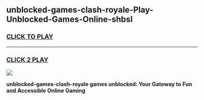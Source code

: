 
## unblocked-games-clash-royale-Play-Unblocked-Games-Online-shbsl
<h3>
<a href="https://premium76.site?title=unblocked-games-clash-royale&ref=25A">CLICK TO PLAY</a></h3>
<hr>

<h3>
<a href="https://premium76.site?title=unblocked-games-clash-royale&ref=25A">CLICK 2 PLAY</a>
  
</h3>

<a href="https://premium76.site?title=unblocked-games-clash-royale&ref=25A"><img src="https://clearcache.store/games.png"></a>


**unblocked-games-clash-royale games unblocked: Your Gateway to Fun and Accessible Online Gaming**
